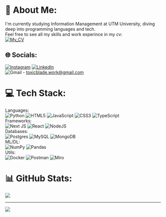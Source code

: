 # 💫 About Me:
I'm currently studying Information Management at UTM University, diving deep into programming languages and tech. <br>Feel free to see all my skills and work experince in my cv: <br>[![My_CV](https://img.shields.io/badge/GitHub-100000?style=for-the-badge&logo=github&logoColor=white)](https://github.com/toxicblades/My-cv)



## 🌐 Socials:
[![Instagram](https://img.shields.io/badge/Instagram-E4405F?style=for-the-badge&logo=instagram&logoColor=white)](https://instagram.com/nikita.toxicblade) [![LinkedIn](https://img.shields.io/badge/LinkedIn-0077B5?style=for-the-badge&logo=linkedin&logoColor=white)](https://linkedin.com/in/nick-bitca-a5b469256)<br> ![Gmail](https://img.shields.io/badge/Gmail-D14836?style=for-the-badge&logo=gmail&logoColor=white) - toxicblade.work@gmail.com

# 💻 Tech Stack:
Languages:<br>![Python](https://img.shields.io/badge/python-3670A0?style=for-the-badge&logo=python&logoColor=ffdd54) ![HTML5](https://img.shields.io/badge/html5-%23E34F26.svg?style=for-the-badge&logo=html5&logoColor=white) ![JavaScript](https://img.shields.io/badge/javascript-%23323330.svg?style=for-the-badge&logo=javascript&logoColor=%23F7DF1E) ![CSS3](https://img.shields.io/badge/css3-%231572B6.svg?style=for-the-badge&logo=css3&logoColor=white) ![TypeScript](https://img.shields.io/badge/typescript-%23007ACC.svg?style=for-the-badge&logo=typescript&logoColor=white) <br>Frameworks:<br>![Next JS](https://img.shields.io/badge/Next-black?style=for-the-badge&logo=next.js&logoColor=white) ![React](https://img.shields.io/badge/react-%2320232a.svg?style=for-the-badge&logo=react&logoColor=%2361DAFB) ![NodeJS](https://img.shields.io/badge/node.js-6DA55F?style=for-the-badge&logo=node.js&logoColor=white)<br>Databases:<br> ![Postgres](https://img.shields.io/badge/postgres-%23316192.svg?style=for-the-badge&logo=postgresql&logoColor=white) ![MySQL](https://img.shields.io/badge/mysql-%2300000f.svg?style=for-the-badge&logo=mysql&logoColor=white) ![MongoDB](https://img.shields.io/badge/MongoDB-%234ea94b.svg?style=for-the-badge&logo=mongodb&logoColor=white) <br>ML/DL:<br>![NumPy](https://img.shields.io/badge/numpy-%23013243.svg?style=for-the-badge&logo=numpy&logoColor=white) ![Pandas](https://img.shields.io/badge/pandas-%23150458.svg?style=for-the-badge&logo=pandas&logoColor=white)<br>Utils:<br> ![Docker](https://img.shields.io/badge/docker-%230db7ed.svg?style=for-the-badge&logo=docker&logoColor=white) ![Postman](https://img.shields.io/badge/Postman-FF6C37?style=for-the-badge&logo=postman&logoColor=white) ![Miro](https://img.shields.io/badge/Miro-050038?style=for-the-badge&logo=Miro&logoColor=white)
# 📊 GitHub Stats:
![](https://github-readme-stats.vercel.app/api?username=ToxicBlades&theme=midnight-purple&hide_border=false&include_all_commits=false&count_private=false)<br/>

---
[![](https://visitcount.itsvg.in/api?id=ToxicBlades&icon=5&color=12)](https://visitcount.itsvg.in)

<!-- Proudly created with GPRM ( https://gprm.itsvg.in ) -->
